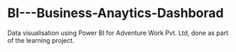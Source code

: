 # BI---Business-Anaytics-Dashborad
Data visualisation using Power BI for Adventure Work Pvt. Ltd, done as part of the learning project.
